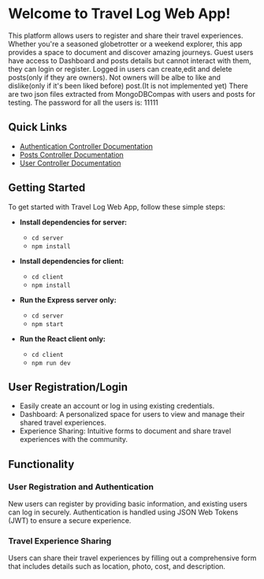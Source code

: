 # Welcome to Travel Log Web App!

This platform allows users to register and share their travel experiences. Whether you're a seasoned globetrotter or a weekend explorer, this app provides a space to document and discover amazing journeys.
Guest users have access to Dashboard and posts details but cannot interact with them, they can login or register.
Logged in users can create,edit and delete posts(only if they are owners).
Not owners will be albe to like and dislike(only if it's been liked before) post.(It is not implemented yet)
There are two json files extracted from MongoDBCompas with users and posts for testing.
The password for all the users is: 11111

## Quick Links

- [Authentication Controller Documentation](#authentication-controller-documentation)
- [Posts Controller Documentation](#posts-controller-documentation)
- [User Controller Documentation](#user-controller-documentation)

## Getting Started

To get started with Travel Log Web App, follow these simple steps:

- **Install dependencies for server:**
  - `cd server`
  - `npm install`

- **Install dependencies for client:**
  - `cd client`
  - `npm install`

- **Run the Express server only:**
  - `cd server`
  - `npm start`

- **Run the React client only:**
  - `cd client`
  - `npm run dev`

## User Registration/Login

- Easily create an account or log in using existing credentials.
- Dashboard: A personalized space for users to view and manage their shared travel experiences.
- Experience Sharing: Intuitive forms to document and share travel experiences with the community.

## Functionality

### User Registration and Authentication

New users can register by providing basic information, and existing users can log in securely. Authentication is handled using JSON Web Tokens (JWT) to ensure a secure experience.

### Travel Experience Sharing

Users can share their travel experiences by filling out a comprehensive form that includes details such as location, photo, cost, and description.

